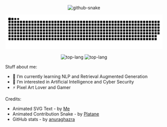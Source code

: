 <p align="center">
<picture>
  <source media="(prefers-color-scheme: dark)" srcset="https://time-five-reading.glitch.me/svg?text=Welcome+To+Wenyue%27s+Profile-I+Code+And+Study+AI+For+Fun!!&color=%2386cddf&height=200px&size=20&width=1000px&fontStyle=VT323&speed=5000ms" />
  <source media="(prefers-color-scheme: light)" srcset="https://time-five-reading.glitch.me/svg?text=Welcome+To+Wenyue%27s+Profile-I+Code+And+Study+AI+For+Fun!!&color=%23203135&height=200px&size=20&width=1000px&fontStyle=VT323&speed=5000ms" />
  <img alt="github-snake" src="https://time-five-reading.glitch.me/svg?text=Welcome+To+Wenyue%27s+Profile-Artificial+Intelligence-Cyber+Security" />
</picture>
</p>

<p align="center">
<picture>
  <source media="(prefers-color-scheme: dark)" srcset="https://raw.githubusercontent.com/dualbricks/dualbricks/output/github-contribution-grid-snake-dark.svg" />
  <source media="(prefers-color-scheme: light)" srcset="https://raw.githubusercontent.com/dualbricks/dualbricks/output/github-contribution-grid-snake.svg" />
  <img alt="github-snake" src="github-contribution-grid-snake.svg" />
</picture>
</p>

<p align="center">
  
<picture align="left">
  <source media="(prefers-color-scheme: dark)" srcset="https://adorable-irradiated-apricot.glitch.me/top-langs/?username=dualbricks&hide=Jupyter+Notebook&layout=compact&theme=dark" />
  <source media="(prefers-color-scheme: light)" srcset="https://adorable-irradiated-apricot.glitch.me/top-langs/?username=dualbricks&hide=Jupyter+Notebook&layout=compact&theme=default" />
  <img alt="top-lang" src="https://adorable-irradiated-apricot.glitch.me/top-langs/?username=dualbricks&hide=Jupyter+Notebook&layout=compact" />
</picture>
  
<picture align="right">
  <source media="(prefers-color-scheme: dark)" srcset="https://adorable-irradiated-apricot.glitch.me/?username=dualbricks&show_icons=true&theme=dark" />
  <source media="(prefers-color-scheme: light)" srcset="https://adorable-irradiated-apricot.glitch.me/?username=dualbricks&show_icons=true&theme=default" />
  <img alt="top-lang" src="https://adorable-irradiated-apricot.glitch.me/?username=dualbricks&show_icons=true" />
</picture>
  
</p>



Stuff about me:

- 🌱 I’m currently learning  NLP and Retrieval Augmented Generation
- 👯 I’m interested in Artificial Intelligence and Cyber Security
- ⚡ Pixel Art Lover and Gamer

Credits:
- Animated SVG Text - by [Me](https://github.com/dualbricks/profile-animation-generator)
- Animated Contribution Snake - by [Platane](https://github.com/Platane/snk)
- GitHub stats - by [anuraghazra](https://github.com/anuraghazra/github-readme-stats)






<!--
**dualbricks/dualbricks** is a ✨ _special_ ✨ repository because its `README.md` (this file) appears on your GitHub profile.

Here are some ideas to get you started:

- 🔭 I’m currently working on ...
- 🌱 I’m currently learning ...
- 👯 I’m looking to collaborate on ...
- 🤔 I’m looking for help with ...
- 💬 Ask me about ...
- 📫 How to reach me: ...
- 😄 Pronouns: ...
- ⚡ Fun fact: ...
-->
